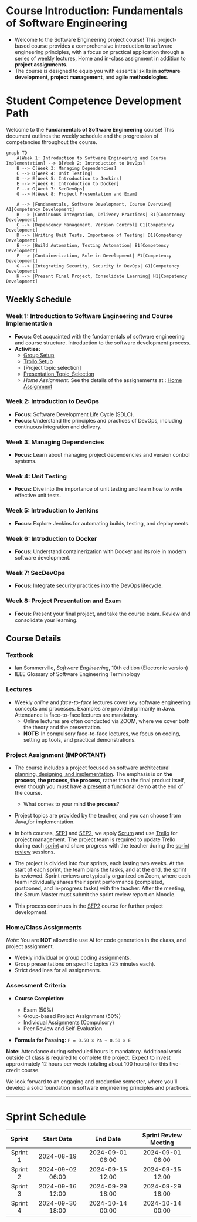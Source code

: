 # Course Introduction: Fundamentals of Software Engineering

- Welcome to the  Software Engineering project course! This project-based course provides a comprehensive introduction to software engineering principles, with a focus on practical application through a series of weekly lectures, Home and in-class assignment in addition to **project assignments.**
- The course is designed to equip you with essential skills in **software development**, **project management**, and **agile methodologies**.

# Student Competence Development Path

Welcome to the **Fundamentals of Software Engineering** course! This document outlines the weekly schedule and the progression of competencies throughout the course.

```mermaid
graph TD
    A[Week 1: Introduction to Software Engineering and Course Implementation] --> B[Week 2: Introduction to DevOps]
    B --> C[Week 3: Managing Dependencies]
    C --> D[Week 4: Unit Testing]
    D --> E[Week 5: Introduction to Jenkins]
    E --> F[Week 6: Introduction to Docker]
    F --> G[Week 7: SecDevOps]
    G --> H[Week 8: Project Presentation and Exam]
    
    A --> |Fundamentals, Software Development, Course Overview| A1[Competency Development]
    B --> |Continuous Integration, Delivery Practices| B1[Competency Development]
    C --> |Dependency Management, Version Control| C1[Competency Development]
    D --> |Writing Unit Tests, Importance of Testing| D1[Competency Development]
    E --> |Build Automation, Testing Automation| E1[Competency Development]
    F --> |Containerization, Role in Development| F1[Competency Development]
    G --> |Integrating Security, Security in DevOps| G1[Competency Development]
    H --> |Present Final Project, Consolidate Learning| H1[Competency Development]
```

## Weekly Schedule

### Week 1: Introduction to Software Engineering and Course Implementation

- **Focus:** Get acquainted with the fundamentals of software engineering and course structure. Introduction to the software development process.
- **Activities:**
    - [Group Setup](https://github.com/ADirin/OTP1_LectureMaterial/blob/main/Week%201/Lecture%20Assignment/Assignment1.md)
    - [Trollo Setup](https://github.com/ADirin/OTP1_LectureMaterial/blob/main/Project_Scrum/Project_Management_Trello/Introduction-To_Trello.md)
    - [Project topic selection]
    - [Presentation_Topic_Selection](https://github.com/ADirin/OTP1_LectureMaterial/blob/main/Lecture_Presentation/Topics.md)
    - *Home Assignment:* See the details of the assignements at : [Home Assignment](https://github.com/ADirin/OTP1_LectureMaterial/tree/main/Week%201/Home%20Assignment)
        

### Week 2: Introduction to DevOps
- **Focus:** Software Development Life Cycle (SDLC).
- **Focus:** Understand the principles and practices of DevOps, including continuous integration and delivery.

### Week 3: Managing Dependencies

- **Focus:** Learn about managing project dependencies and version control systems.

### Week 4: Unit Testing

- **Focus:** Dive into the importance of unit testing and learn how to write effective unit tests.

### Week 5: Introduction to Jenkins

- **Focus:** Explore Jenkins for automating builds, testing, and deployments.

### Week 6: Introduction to Docker

- **Focus:** Understand containerization with Docker and its role in modern software development.

### Week 7: SecDevOps

- **Focus:** Integrate security practices into the DevOps lifecycle.

### Week 8: Project Presentation and Exam

- **Focus:** Present your final project, and take the course exam. Review and consolidate your learning.

## Course Details

### Textbook

- Ian Sommerville, *Software Engineering*, 10th edition (Electronic version)
- IEEE Glossary of Software Engineering Terminology

### Lectures

- Weekly *online* and *face-to-face* lectures cover key software engineering concepts and processes. Examples are provided primarily in Java. Attendance is face-to-face lectures are mandatory.
    - Online lectures are often conducted via ZOOM, where we cover both the theory and the presentation.
    - **NOTE:** In compulsory face-to-face lectures, we focus on coding, setting up tools, and practical demonstrations.     

### Project Assignment (IMPORTANT)

- The course includes a project focused on software architectural [planning, designing, and implementation](https://github.com/ADirin/OTP1_LectureMaterial/tree/main/Project_Scrum). The emphasis is on **the process**, **the process**, **the process**, rather than the final product itself, even though you must have a [present](https://github.com/ADirin/OTP1_LectureMaterial/tree/main/Week%208/presentation) a functional demo at the end of the course.
    - What comes to your mind **the process**?

- Project topics are provided by the teacher, and you can choose from Java,for implementation.

- In both courses, [SEP1](https://github.com/ADirin/OTP1_LectureMaterial/tree/main) and [SEP2](https://github.com/ADirin/OTP2_LectureMaterial), we apply [Scrum](https://github.com/ADirin/OTP1_LectureMaterial/blob/main/Project_Scrum/Scrum_Agile/Introduction_Agile_Scrum.md) and use [Trello](https://github.com/ADirin/OTP1_LectureMaterial/blob/main/Project_Scrum/Project_Management_Trello/Introduction-To_Trello.md) for project management. The project team is required to update Trello during each [sprint](https://github.com/ADirin/OTP1_LectureMaterial/blob/main/Project_Scrum/Scrum_Agile/Sprint_Review_CheckList.md) and share progress with the teacher during the [sprint review](https://github.com/ADirin/OTP1_LectureMaterial/blob/main/Project_Scrum/Scrum_Agile/Spring_Review_Guidline.md) sessions.


- The project is divided into four sprints, each lasting two weeks. At the start of each sprint, the team plans the tasks, and at the end, the sprint is reviewed. Sprint reviews are typically organized on Zoom, where each team individually shares their sprint performance (completed, postponed, and in-progress tasks) with the teacher. After the meeting, the Scrum Master must submit the sprint review report on Moodle.

- This process continues in the [SEP2](https://github.com/ADirin/OTP2_LectureMaterial) course for further project development.



### Home/Class Assignments
*Note:* You are **NOT** allowed to use AI for code generation in the ckass, and project  assignment. 
- Weekly individual or group coding assignments.
- Group presentations on specific topics (25 minutes each).
- Strict deadlines for all assignments.

### Assessment Criteria

- **Course Completion:**
  - Exam (50%)
  - Group-based Project Assignment (50%)
  - Individual Assignments (Compulsory)
  - Peer Review and Self-Evaluation

- **Formula for Passing:** `P = 0.50 × PA + 0.50 × E`

**Note:** Attendance during scheduled hours is mandatory. Additional work outside of class is required to complete the project. Expect to invest approximately 12 hours per week (totaling about 100 hours) for this five-credit course.

We look forward to an engaging and productive semester, where you'll develop a solid foundation in software engineering principles and practices.

---------------------------------------------------------------------

# Sprint Schedule

|   Sprint   |   Start Date   |       End Date       | Sprint Review Meeting |
|:----------:|:--------------:|:--------------------:|:---------------------:|
|  Sprint 1  | 2024-08-19     | 2024-09-01 06:00     | 2024-09-01 06:00      |
|  Sprint 2  | 2024-09-02 06:00 | 2024-09-15 12:00     | 2024-09-15 12:00      |
|  Sprint 3  | 2024-09-16 12:00 | 2024-09-29 18:00     | 2024-09-29 18:00      |
|  Sprint 4  | 2024-09-30 18:00 | 2024-10-14 00:00     | 2024-10-14 00:00      |


